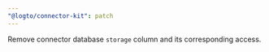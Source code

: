 ```yaml
---
"@logto/connector-kit": patch
---
```


Remove connector database `storage` column and its corresponding access.
